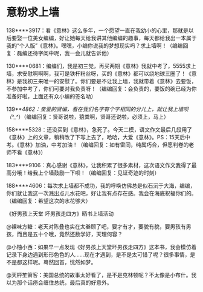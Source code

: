 # 意粉求上墙

138****3917：看《意林》这么多年，一个愿望一直在我幼小的心里，那就是以后要娶一位美女编编，好让她每天给我讲其他编编的趣事，每天都给我出一本属于我的“个人版”《意林》。嘿嘿，小编你说我的梦想现实吗？求上墙啊！（编编回复：磊编还待字闺中呢，我一会儿就告诉他） 

130****0681：编编们，我是初三党，再买两期《意林》我就中考了，5555求上墙，求安慰啊啊啊，我可是铁杆粉丝呀，买的《意林》都可以绕地球三圈了！《意林》是我初三来唯一的安慰了。你们要是不让我上墙，我就带着《意林》去要饭，不参加中考了，你们可要对我负责呀！（编编回复：会负责的，要饭的碗已经为你准备好啦，上面还有众小编的签名呦） 

139****4862：亲爱的贤编，看在我们名字有个字相同的分儿上，就让我上墙呗（*^_^*）（编编回复：贤哥说啦，猿粪啊，贤哥还说啦，必须上，马上） 

158****5328：还没买到《意林》，急死了。今天二模，语文作文最后几段用了《意林》上的文章，稍稍改了下写上去了，哈哈，大爱《意林》。PS：15天后中考。《意林》加油，中考加油！（编编回复：如有雷同，纯属巧合，但愿判卷的老师不看《意林》） 

183****9106：真心感谢《意林》，让我积累了很多素材，这次语文作文我得了最高分哦！给我上个墙鼓励一下呗！（编编回复：见证奇迹的时刻） 

188****4606：每次求上墙都不成功，我的呼唤仿佛总是似石沉于大海，编编，你们就让我这一次溅出点儿水花吧，好让我有点存在感。我会在海底祝福你们的。（编编回复：希望这次的水花够大） 

《好男孩上天堂 坏男孩走四方》晒书上墙活动 

@裸味方糖：老天对陈叠也实在太眷顾了吧，要才有才，要貌有貌，要男孩有男孩，而且是五十个哦，竟然还数学好，天理何容？ 

@小柚小西：如果早一点发现《好男孩上天堂坏男孩走四方》这本书，我会模仿着记录下身边遇到形形色色的人……现在才遇到，是不是太可惜了呢？很多事情，是不是都这样呢。蓦然回首，恍然如梦。 

@天枰笙箫客：美国总统的故事太好看了，是不是克林顿呢？不太像是小布什。我以为那个话痨会缠住总统，最后真的好意外。